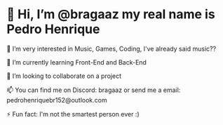 <!DOCTYPE html>
<html lang="en">
<head>
    <meta charset="UTF-8">
    <meta name="viewport" content="width=device-width, initial-scale=1.0">
    <title>My Information</title>
</head>
<body>
    <h1> 👋 Hi, I’m @bragaaz my real name is <strong>Pedro Henrique</strong> </h1>
    <p> 👀 I’m very interested in Music, Games, Coding, I've already said music?? </p>
    <p> 🌱 I’m currently learning Front-End and Back-End  </p>
    <p>  💞️ I’m looking to collaborate on a project </p>
    <p> 📫 You can find me on Discord: bragaaz or send me a email: pedrohenriquebr152@outlook.com </p>
    <p> ⚡ Fun fact: I'm not the smartest person ever :) </p>
</body>
</html>
